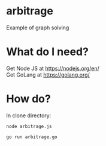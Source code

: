 # arbitrage
Example of graph solving

# What do I need?
Get Node JS at https://nodejs.org/en/  
Get GoLang at https://golang.org/  

# How do?
In clone directory:
```
node arbitrage.js
```
```
go run arbitrage.go
```